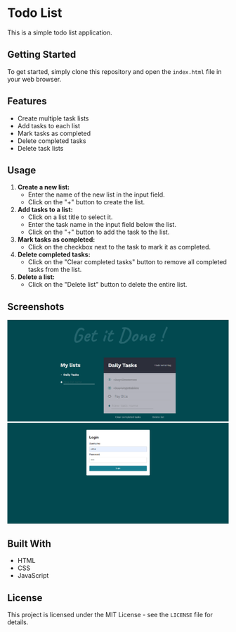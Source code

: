 <!DOCTYPE html>
<html lang="en">
<head>
  <meta charset="UTF-8">
  <meta name="viewport" content="width=device-width, initial-scale=1.0">
</head>
<body>
  <h1>Todo List</h1>
  <p>This is a simple todo list application.</p>
  <h2>Getting Started</h2>
  <p>To get started, simply clone this repository and open the <code>index.html</code> file in your web browser.</p>
  <h2>Features</h2>
  <ul>
    <li>Create multiple task lists</li>
    <li>Add tasks to each list</li>
    <li>Mark tasks as completed</li>
    <li>Delete completed tasks</li>
    <li>Delete task lists</li>
  </ul>
  <h2>Usage</h2>
  <ol>
    <li><strong>Create a new list:</strong>
      <ul>
        <li>Enter the name of the new list in the input field.</li>
        <li>Click on the "+" button to create the list.</li>
      </ul>
    </li>
    <li><strong>Add tasks to a list:</strong>
      <ul>
        <li>Click on a list title to select it.</li>
        <li>Enter the task name in the input field below the list.</li>
        <li>Click on the "+" button to add the task to the list.</li>
      </ul>
    </li>
    <li><strong>Mark tasks as completed:</strong>
      <ul>
        <li>Click on the checkbox next to the task to mark it as completed.</li>
      </ul>
    </li>
    <li><strong>Delete completed tasks:</strong>
      <ul>
        <li>Click on the "Clear completed tasks" button to remove all completed tasks from the list.</li>
      </ul>
    </li>
    <li><strong>Delete a list:</strong>
      <ul>
        <li>Click on the "Delete list" button to delete the entire list.</li>
      </ul>
    </li>
  </ol>
<h2>Screenshots</h2>
<img src="images/1.png"></img>
<img src="images/2.png"></img>
<br>
  <h2>Built With</h2>
  <ul>
    <li>HTML</li>
    <li>CSS</li>
    <li>JavaScript</li>
  </ul>
  <h2>License</h2>
  <p>This project is licensed under the MIT License - see the <code>LICENSE</code> file for details.</p>
</body>
</html>
